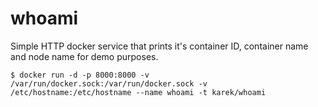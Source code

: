 whoami
======

Simple HTTP docker service that prints it's container ID, container name and node name for demo purposes.

    $ docker run -d -p 8000:8000 -v /var/run/docker.sock:/var/run/docker.sock -v /etc/hostname:/etc/hostname --name whoami -t karek/whoami
